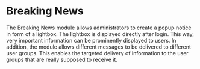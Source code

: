 # Breaking News

The Breaking News module allows administrators to create a popup notice in form of a lightbox. The lightbox is displayed directly after login. This way, very important information can be prominently displayed to users. In addition, the module allows different messages to be delivered to different user groups. This enables the targeted delivery of information to the user groups that are really supposed to receive it. 
